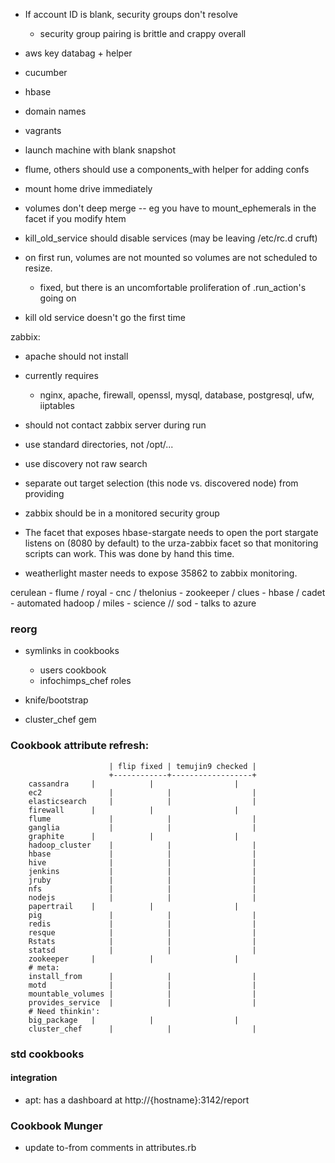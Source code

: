 * If account ID is blank, security groups don't resolve
  - security group pairing is brittle and crappy overall

* aws key databag + helper
* cucumber
* hbase
* domain names
* vagrants
* launch machine with blank snapshot

* flume, others should use a components_with helper for adding confs

* mount home drive immediately

* volumes don't deep merge -- eg you have to mount_ephemerals in the facet if you modify htem

* kill_old_service should disable services (may be leaving /etc/rc.d cruft)

* on first run, volumes are not mounted so volumes are not scheduled to resize.
  - fixed, but there is an uncomfortable proliferation of .run_action's going on
  
* kill old service doesn't go the first time


zabbix:

* apache should not install
* currently requires
  - nginx, apache, firewall, openssl, mysql, database, postgresql, ufw, iiptables
* should not contact zabbix server during run
* use standard directories, not /opt/...
* use discovery not raw search
* separate out target selection (this node vs. discovered node) from providing
* zabbix should be in a monitored security group

* The facet that exposes hbase-stargate needs to open the port stargate listens on (8080 by default) to the urza-zabbix facet so that monitoring scripts can work.  This was done by hand this time.
* weatherlight master needs to expose 35862 to zabbix monitoring.

cerulean - flume / royal - cnc / thelonius - zookeeper / clues - hbase / cadet - automated hadoop / miles - science // sod - talks to azure

### reorg

* symlinks in cookbooks
  - users cookbook
  - infochimps_chef roles

* knife/bootstrap

* cluster_chef gem


### Cookbook attribute refresh:

                          | flip fixed | temujin9 checked |
                          +------------+------------------+
        cassandra	  |            |                  |
        ec2               |            |                  |
        elasticsearch	  |            |                  |
        firewall	  |            |                  |
        flume             |            |                  |
        ganglia           |            |                  |
        graphite	  |            |                  |
        hadoop_cluster	  |            |                  |
        hbase             |            |                  |
        hive              |            |                  |
        jenkins           |            |                  |
        jruby             |            |                  |
        nfs               |            |                  |
        nodejs            |            |                  |
        papertrail	  |            |                  |
        pig               |            |                  |
        redis             |            |                  |
        resque            |            |                  |
        Rstats            |            |                  |
        statsd            |            |                  |
        zookeeper	  |            |                  |
        # meta:
        install_from	  |            |                  |
        motd              |            |                  |
        mountable_volumes |            |                  |
        provides_service  |            |                  |
        # Need thinkin':
        big_package	  |            |                  |
        cluster_chef      |            |                  |


### std cookbooks

#### integration

* apt: has a dashboard at http://{hostname}:3142/report

### Cookbook Munger

* update to-from comments in attributes.rb
